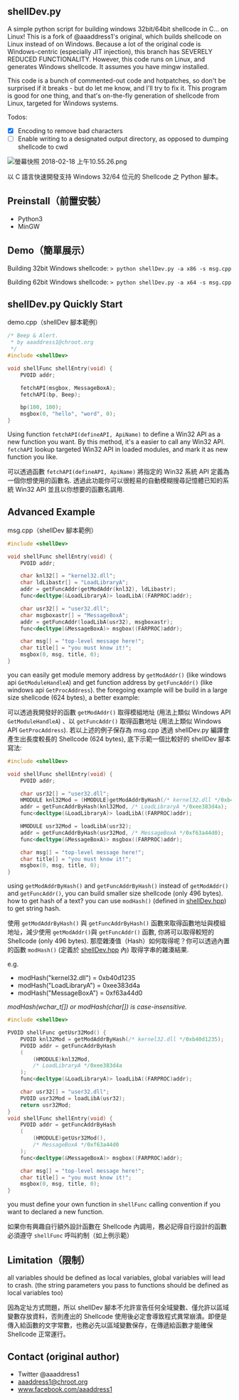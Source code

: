 
## shellDev.py

A simple python script for building windows 32bit/64bit shellcode in C... on Linux!
This is a fork of @aaaddress1's original, which builds shellcode on Linux instead of on Windows. 
Because a lot of the original code is Windows-centric (especially JIT injection), this branch has SEVERELY REDUCED FUNCTIONALITY. 
However, this code runs on Linux, and generates Windows shellcode. It assumes you have mingw installed. 

This code is a bunch of commented-out code and hotpatches, so don't be surprised if it breaks - but do let me know, and I'll try to fix it. 
This program is good for one thing, and that's on-the-fly generation of shellcode from Linux, targeted for Windows systems. 

Todos:
- [X] Encoding to remove bad characters
- [ ] Enable writing to a designated output directory, as opposed to dumping shellcode to cwd

![螢幕快照 2018-02-18 上午10.55.26.png](resources/2021demo.png)

以 C 語言快速開發支持 Windows 32/64 位元的 Shellcode 之 Python 腳本。

## Preinstall（前置安裝）
* Python3
* MinGW

## Demo（簡單展示）

Building 32bit Windows shellcode:
`> python shellDev.py -a x86 -s msg.cpp`

Building 62bit Windows shellcode:
`> python shellDev.py -a x64 -s msg.cpp`


## shellDev.py Quickly Start 

demo.cpp（shellDev 腳本範例）

```c
/* Beep & Alert.
 * by aaaddress1@chroot.org
 */
#include <shellDev>

void shellFunc shellEntry(void) {
    PVOID addr;

	fetchAPI(msgbox, MessageBoxA);
	fetchAPI(bp, Beep);

	bp(100, 100);
	msgbox(0, "hello", "word", 0);
}
```
Using function `fetchAPI(defineAPI, ApiName)` to define a Win32 API as a new function you want. By this method, it's a easier to call any Win32 API. `fetchAPI` lookup targeted Win32 API in loaded modules, and mark it as new function you like.

可以透過函數 `fetchAPI(defineAPI, ApiName)` 將指定的 Win32 系統 API 定義為一個你想使用的函數名. 透過此功能你可以很輕易的自動模糊搜尋記憶體已知的系統 Win32 API 並且以你想要的函數名調用.

## Advanced Example

msg.cpp（shellDev 腳本範例）

```cpp
#include <shellDev>

void shellFunc shellEntry(void) {
    PVOID addr;

    char knl32[] = "kernel32.dll";
    char ldLibastr[] = "LoadLibraryA";
    addr = getFuncAddr(getModAddr(knl32), ldLibastr);
    func<decltype(&LoadLibraryA)> loadLibA((FARPROC)addr);

    char usr32[] = "user32.dll";
    char msgboxastr[] = "MessageBoxA";
    addr = getFuncAddr(loadLibA(usr32), msgboxastr);
    func<decltype(&MessageBoxA)> msgbox((FARPROC)addr);

    char msg[] = "top-level message here!";
    char title[] = "you must know it!";
    msgbox(0, msg, title, 0);
}
```

you can easily get module memory address by `getModAddr()` (like windows api `GetModuleHandleA`) and get function address by `getFuncAddr()` (like windows api `GetProcAddress`). the foregoing example will be build in a large size shellcode (624 bytes), a better example:


可以透過我開發好的函數 `getModAddr()` 取得模組地址 (用法上類似 Windows API `GetModuleHandleA`) 、以 `getFuncAddr()` 取得函數地址 (用法上類似 Windows API `GetProcAddress`). 若以上述的例子保存為 msg.cpp 透過 shellDev.py 編譯會產生出長度較長的 Shellcode (624 bytes), 底下示範一個比較好的 shellDev 腳本寫法:

```cpp
#include <shellDev>

void shellFunc shellEntry(void) {
	PVOID addr;

	char usr32[] = "user32.dll";
	HMODULE knl32Mod = (HMODULE)getModAddrByHash(/* kernel32.dll */0xb40d1235);
	addr = getFuncAddrByHash(knl32Mod, /* LoadLibraryA */0xee383d4a);
	func<decltype(&LoadLibraryA)> loadLibA((FARPROC)addr);

	HMODULE usr32Mod = loadLibA(usr32); 
	addr = getFuncAddrByHash(usr32Mod, /* MessageBoxA */0xf63a44d0);
	func<decltype(&MessageBoxA)> msgbox((FARPROC)addr);

	char msg[] = "top-level message here!";
	char title[] = "you must know it!";
	msgbox(0, msg, title, 0);
}
```

using `getModAddrByHash()` and `getFuncAddrByHash()` instead of `getModAddr()` and `getFuncAddr()`, you can build smaller size shellcode (only 496 bytes). how to get hash of a text? you can use `modHash()` (defined in [shellDev.hpp](shellDev.hpp)) to get string hash.

使用 `getModAddrByHash()` 與 `getFuncAddrByHash()` 函數來取得函數地址與模組地址，減少使用 `getModAddr()`與 `getFuncAddr()` 函數, 你將可以取得較短的 Shellcode (only 496 bytes). 那麼雜湊值（Hash）如何取得呢？你可以透過內置的函數 `modHash()` (定義於 [shellDev.hpp](https://github.com/aaaddress1/shellDev.py/blob/master/shellDev.hpp) 內) 取得字串的雜湊結果.

e.g. 
* modHash("kernel32.dll") = 0xb40d1235
* modHash("LoadLibraryA") = 0xee383d4a
* modHash("MessageBoxA") = 0xf63a44d0

*modHash(wchar_t[]) or modHash(char[]) is case-insensitive.*

```cpp
#include <shellDev>

PVOID shellFunc getUsr32Mod() {
	PVOID knl32Mod = getModAddrByHash(/* kernel32.dll */0xb40d1235);
	PVOID addr = getFuncAddrByHash
	(
		(HMODULE)knl32Mod, 
		/* LoadLibraryA */0xee383d4a
	);
	func<decltype(&LoadLibraryA)> loadLibA((FARPROC)addr);

	char usr32[] = "user32.dll";
	PVOID usr32Mod = loadLibA(usr32); 
	return usr32Mod;
}
void shellFunc shellEntry(void) {
	PVOID addr = getFuncAddrByHash
	(
		(HMODULE)getUsr32Mod(),
		/* MessageBoxA */0xf63a44d0
	);
	func<decltype(&MessageBoxA)> msgbox((FARPROC)addr);

	char msg[] = "top-level message here!";
	char title[] = "you must know it!";
	msgbox(0, msg, title, 0);
}
```

you must define your own function in `shellFunc` calling convention if you want to declared a new function.

如果你有興趣自行額外設計函數在 Shellcode 內調用，務必記得自行設計的函數必須遵守 `shellFunc` 呼叫約制（如上例示範）

## Limitation（限制）

all variables should be defined as local variables, global variables will lead to crash. (the string parameters you pass to functions should be defined as local variables too)

因為定址方式問題，所以 shellDev 腳本不允許宣告任何全域變數、僅允許以區域變數存放資料，否則產出的 Shellcode 使用後必定會導致程式異常崩潰。即便是傳入給函數的文字常數，也務必先以區域變數保存，在傳遞給函數才能確保 Shellcode 正常運行。

## Contact (original author)

* Twitter @aaaddress1
* aaaddress1@chroot.org
* www.facebook.com/aaaddress1
